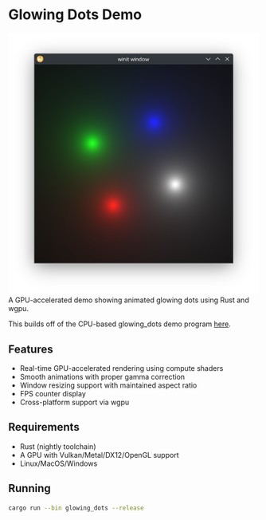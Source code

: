 # Glowing Dots Demo

![A screenshot of the program running](../images/Screenshot_20250215.png)
A GPU-accelerated demo showing animated glowing dots using Rust and wgpu.

This builds off of the CPU-based glowing_dots demo program [here](https://github.com/ed-2100/C-CPP-Monorepo).

## Features

- Real-time GPU-accelerated rendering using compute shaders
- Smooth animations with proper gamma correction
- Window resizing support with maintained aspect ratio
- FPS counter display
- Cross-platform support via wgpu

## Requirements

- Rust (nightly toolchain)
- A GPU with Vulkan/Metal/DX12/OpenGL support
- Linux/MacOS/Windows

## Running

```sh
cargo run --bin glowing_dots --release
```
